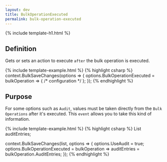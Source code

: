 ```yaml
---
layout: dev
title: BulkOperationExecuted
permalink: bulk-operation-executed
---
```


{% include template-h1.html %}

## Definition
Gets or sets an action to execute `after` the bulk operation is executed.

{% include template-example.html %} 
{% highlight csharp %}
context.BulkSaveChanges(options => {
	options.BulkOperationExecuted = bulkOperation => { /* configuration */ };
});
{% endhighlight %}

## Purpose
For some options such as `Audit`, values must be taken directly from the `Bulk Operations` after it's executed. This `event` allows you to take this kind of information.

{% include template-example.html %} 
{% highlight csharp %}
List<AuditEntry> auditEntries;

context.BulkSaveChanges(list, options =>
{
	options.UseAudit = true;
	options.BulkOperationExecuted = bulkOperation => auditEntries = bulkOperation.AuditEntries;
});
{% endhighlight %}
